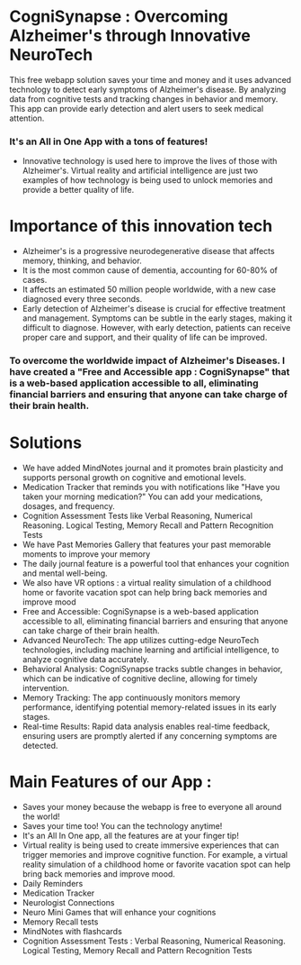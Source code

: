 # CogniSynapse : Overcoming Alzheimer's through Innovative NeuroTech
This free webapp solution saves your time and money and it uses advanced technology to detect early symptoms of Alzheimer's disease. By analyzing data from cognitive tests and tracking changes in behavior and memory. This app can provide early detection and alert users to seek medical attention.

### It's an All in One App with a tons of features!

- Innovative technology is used here to improve the lives of those with Alzheimer's. Virtual reality and artificial intelligence are just two examples of how technology is being used to unlock memories and provide a better quality of life.

# Importance of this innovation tech 
- Alzheimer's is a progressive neurodegenerative disease that affects memory, thinking, and behavior.
- It is the most common cause of dementia, accounting for 60-80% of cases. 
- It affects an estimated 50 million people worldwide, with a new case diagnosed every three seconds. 
- Early detection of Alzheimer's disease is crucial for effective treatment and management. Symptoms can be subtle in the early stages, making it difficult to diagnose. However, with early detection, patients can receive proper care and support, and their quality of life can be improved.

### To overcome the worldwide impact of Alzheimer's Diseases. I have created a "Free and Accessible app : CogniSynapse" that is a web-based application accessible to all, eliminating financial barriers and ensuring that anyone can take charge of their brain health. 

# Solutions
- We have added MindNotes journal and it promotes brain plasticity and supports personal growth on cognitive and emotional levels.
- Medication Tracker that reminds you with notifications like "Have you taken your morning medication?" You can add your medications, dosages, and frequency.
- Cognition Assessment Tests like Verbal Reasoning, Numerical Reasoning. Logical Testing, Memory Recall and Pattern Recognition Tests
- We have Past Memories Gallery that features your past memorable moments to improve your memory
- The daily journal feature is a powerful tool that enhances your cognition and mental well-being.
- We also have VR options :  a virtual reality simulation of a childhood home or favorite vacation spot can help bring back memories and improve mood
- Free and Accessible: CogniSynapse is a web-based application accessible to all, eliminating financial barriers and ensuring that anyone can take charge of their brain health.
- Advanced NeuroTech: The app utilizes cutting-edge NeuroTech technologies, including machine learning and artificial intelligence, to analyze cognitive data accurately.
- Behavioral Analysis: CogniSynapse tracks subtle changes in behavior, which can be indicative of cognitive decline, allowing for timely intervention.
- Memory Tracking: The app continuously monitors memory performance, identifying potential memory-related issues in its early stages.
- Real-time Results: Rapid data analysis enables real-time feedback, ensuring users are promptly alerted if any concerning symptoms are detected.


# Main Features of our App :
- Saves your money because the webapp is free to everyone all around the world!
- Saves your time too! You can the technology anytime!
- It's an All In One app, all the features are at your finger tip!
- Virtual reality is being used to create immersive experiences that can trigger memories and improve cognitive function. For example, a virtual reality simulation of a childhood home or favorite vacation spot can help bring back memories and improve mood.
- Daily Reminders
- Medication Tracker
- Neurologist Connections
- Neuro Mini Games that will enhance your cognitions
- Memory Recall tests
- MindNotes with flashcards
- Cognition Assessment Tests : Verbal Reasoning, Numerical Reasoning. Logical Testing, Memory Recall and Pattern Recognition Tests
